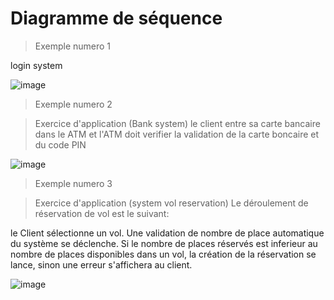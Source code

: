 # Diagramme de séquence

> Exemple numero 1
> 
login system 

![image](https://user-images.githubusercontent.com/92023794/199462384-300b9146-fbf7-47c4-9c4a-617bd6540f82.png)

> Exemple numero 2
> 

> Exercice d'application (Bank system)
le client entre sa carte bancaire dans le ATM
et l'ATM doit verifier la validation de la carte boncaire et du code PIN

![image](https://user-images.githubusercontent.com/92023794/199466551-97e9b254-2357-4e22-a01d-9d3c8d704e4b.png)

> Exemple numero 3

> Exercice d'application (system vol reservation)
Le déroulement de réservation de vol est le suivant:

le Client sélectionne un vol.
Une validation de nombre de place automatique du système se déclenche.
Si le nombre de places réservés est inferieur au nombre de places disponibles
dans un vol, la création de la réservation se lance, sinon une erreur s'affichera
au client.


![image](https://user-images.githubusercontent.com/92023794/199475094-c1815be3-bca5-4264-a19a-1f0976866136.png)
